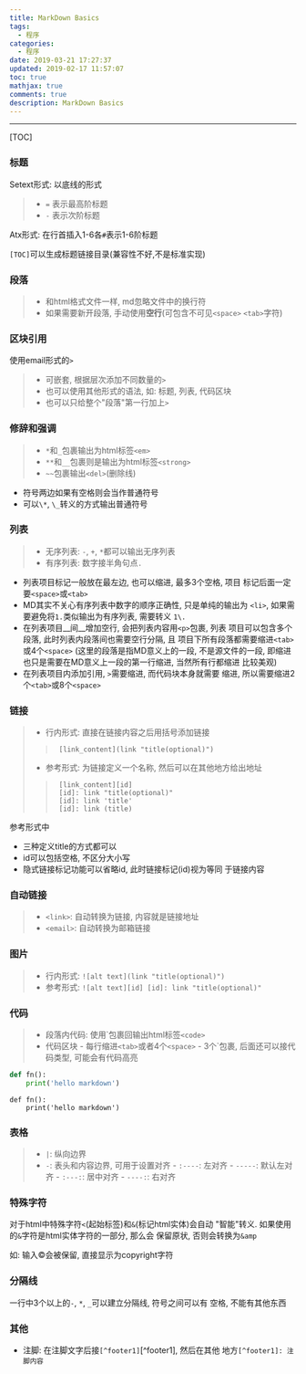 ```yaml
---
title: MarkDown Basics
tags:
  - 程序
categories:
  - 程序
date: 2019-03-21 17:27:37
updated: 2019-02-17 11:57:07
toc: true
mathjax: true
comments: true
description: MarkDown Basics
---
```


-------

[TOC]

###	标题

Setext形式: 以底线的形式

> - `=` 表示最高阶标题
> - `-` 表示次阶标题

Atx形式: 在行首插入1-6各`#`表示1-6阶标题

`[TOC]`可以生成标题链接目录(兼容性不好,不是标准实现)

###	段落

> - 和html格式文件一样, md忽略文件中的换行符
> - 如果需要新开段落, 手动使用**空行**(可包含不可见`<space>` 
	`<tab>`字符)

###	区块引用

使用email形式的`>`

> - 可嵌套, 根据层次添加不同数量的`>`
> - 也可以使用其他形式的语法, 如: 标题, 列表, 代码区块
> - 也可以只给整个"段落"第一行加上`>`

###	修辞和强调

> - `*`和`_`包裹输出为html标签`<em>`
> - `**`和`__`包裹则是输出为html标签`<strong>`
> - `~~`包裹输出`<del>`(删除线)

-	符号两边如果有空格则会当作普通符号
-	可以`\*`, `\_`转义的方式输出普通符号

###	列表

> - 无序列表: `-`, `+`, `*`都可以输出无序列表
> - 有序列表: 数字接半角句点`.`

-	列表项目标记一般放在最左边, 也可以缩进, 最多3个空格, 项目
	标记后面一定要`<space>`或`<tab>`
-	MD其实不关心有序列表中数字的顺序正确性, 只是单纯的输出为
	`<li>`, 如果需要避免将`1.`类似输出为有序列表, 需要转义
	`1\.`
-	在列表项目__间__增加空行, 会把列表内容用`<p>`包裹, 列表
	项目可以包含多个段落, 此时列表内段落间也需要空行分隔, 且
	项目下所有段落都需要缩进`<tab>`或4个`<space>`
	(这里的段落是指MD意义上的一段, 不是源文件的一段, 即缩进
	也只是需要在MD意义上一段的第一行缩进, 当然所有行都缩进
	比较美观)
-	在列表项目内添加引用, `>`需要缩进, 而代码块本身就需要
	缩进, 所以需要缩进2个`<tab>`或8个`<space>`

###	链接

> - 行内形式: 直接在链接内容之后用括号添加链接
>>		[link_content](link "title(optional)")
> - 参考形式: 为链接定义一个名称, 然后可以在其他地方给出地址
>>		[link_content][id]
>>		[id]: link "title(optional)"
>>		[id]: link 'title'
>>		[id]: link (title)

参考形式中
-	三种定义title的方式都可以
-	id可以包括空格, 不区分大小写
-	隐式链接标记功能可以省略id, 此时链接标记(id)视为等同
	于链接内容

###	自动链接

> - `<link>`: 自动转换为链接, 内容就是链接地址
> - `<email>`: 自动转换为邮箱链接

###	图片

> - 行内形式: `![alt text](link "title(optional)")`
> - 参考形式: `![alt text][id] [id]: link "title(optional)"`

###	代码

> - 段落内代码: 使用\`包裹回输出html标签`<code>`
> - 代码区块
	-	每行缩进`<tab>`或者4个`<space>`
	-	3个\`包裹, 后面还可以接代码类型, 可能会有代码高亮

```python
def fn():
	print('hello markdown')
```

	def fn():
		print('hello markdown')

###	表格

> - `|`: 纵向边界
> -	`-`: 表头和内容边界, 可用于设置对齐
	-	`:----`: 左对齐
	-	`-----`: 默认左对齐
	-	`:---:`: 居中对齐
	-	`----:`: 右对齐

###	特殊字符

对于html中特殊字符`<`(起始标签)和`&`(标记html实体)会自动
"智能"转义. 如果使用的`&`字符是html实体字符的一部分, 那么会
保留原状, 否则会转换为`&amp`

如: 输入&copy;会被保留, 直接显示为copyright字符

###	分隔线

一行中3个以上的`-`, `*`, `_`可以建立分隔线, 符号之间可以有
空格, 不能有其他东西

###	其他

-	注脚: 在注脚文字后接`[^footer1]`[^footer1], 然后在其他
	地方`[^footer1]: 注脚内容`

